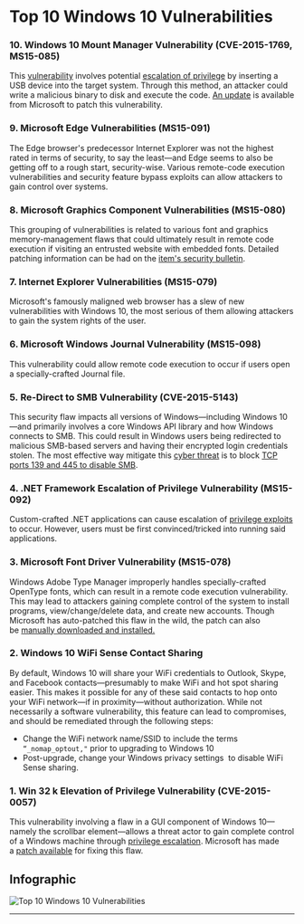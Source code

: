 


# Top 10 Windows 10 Vulnerabilities


### 10. Windows 10 Mount Manager Vulnerability (CVE-2015-1769, MS15-085)

This [vulnerability](https://www.upguard.com/blog/vulnerability) involves potential [escalation of privilege](https://www.upguard.com/blog/privilege-escalation) by inserting a USB device into the target system. Through this method, an attacker could write a malicious binary to disk and execute the code. [An update](https://docs.microsoft.com/en-us/security-updates/SecurityBulletins/2015/ms15-085) is available from Microsoft to patch this vulnerability.


### 9. Microsoft Edge Vulnerabilities (MS15-091)

The Edge browser's predecessor Internet Explorer was not the highest rated in terms of security, to say the least—and Edge seems to also be getting off to a rough start, security-wise. Various remote-code execution vulnerabilities and security feature bypass exploits can allow attackers to gain control over systems. 

### 8. Microsoft Graphics Component Vulnerabilities (MS15-080)

This grouping of vulnerabilities is related to various font and graphics memory-management flaws that could ultimately result in remote code execution if visiting an entrusted website with embedded fonts. Detailed patching information can be had on the [item's security bulletin](https://support.microsoft.com/en-us/help/3078662/ms15-080-vulnerabilities-in-microsoft-graphics-component-could-allow-r).


### 7. Internet Explorer Vulnerabilities (MS15-079)

Microsoft's famously maligned web browser has a slew of new vulnerabilities with Windows 10, the most serious of them allowing attackers to gain the system rights of the user. 

### 6. Microsoft Windows Journal Vulnerability (MS15-098)

This vulnerability could allow remote code execution to occur if users open a specially-crafted Journal file.


### 5. Re-Direct to SMB Vulnerability (CVE-2015-5143) 

This security flaw impacts all versions of Windows—including Windows 10—and primarily involves a core Windows API library and how Windows connects to SMB. This could result in Windows users being redirected to malicious SMB-based servers and having their encrypted login credentials stolen. The most effective way mitigate this [cyber threat](https://www.upguard.com/blog/cyber-threat) is to block [TCP ports 139 and 445 to disable SMB](https://www.upguard.com/blog/smb-port).



### 4. .NET Framework Escalation of Privilege Vulnerability (MS15-092)

Custom-crafted .NET applications can cause escalation of [privilege exploits](https://www.upguard.com/blog/privilege-escalation) to occur. However, users must be first convinced/tricked into running said applications. 



### 3. Microsoft Font Driver Vulnerability (MS15-078)

Windows Adobe Type Manager improperly handles specially-crafted OpenType fonts, which can result in a remote code execution vulnerability. This may lead to attackers gaining complete control of the system to install programs, view/change/delete data, and create new accounts. Though Microsoft has auto-patched this flaw in the wild, the patch can also be [manually downloaded and installed.](https://support.microsoft.com/en-us/help/3079904/ms15-078-vulnerability-in-microsoft-font-driver-could-allow-remote-cod)




### 2. Windows 10 WiFi Sense Contact Sharing

By default, Windows 10 will share your WiFi credentials to Outlook, Skype, and Facebook contacts—presumably to make WiFi and hot spot sharing easier. This makes it possible for any of these said contacts to hop onto your WiFi network—if in proximity—without authorization. While not necessarily a software vulnerability, this feature can lead to compromises, and should be remediated through the following steps:

- Change the WiFi network name/SSID to include the terms `“_nomap_optout,"` prior to upgrading to Windows 10
- Post-upgrade, change your Windows privacy settings  to disable WiFi Sense sharing.


### 1. Win 32 k Elevation of Privilege Vulnerability (CVE-2015-0057)

This vulnerability involving a flaw in a GUI component of Windows 10—namely the scrollbar element—allows a threat actor to gain complete control of a Windows machine through [privilege escalation](https://www.upguard.com/blog/privilege-escalation). Microsoft has made a [patch available](https://docs.microsoft.com/en-us/security-updates/SecurityBulletins/2015/ms15-010) for fixing this flaw.



## Infographic

![Top 10 Windows 10 Vulnerabilities](https://cdn.prod.website-files.com/5efc3ccdb72aaa7480ec8179/5f050e41fa2f9b7895cf44e6_top10-windows10_VULN.png)



----
